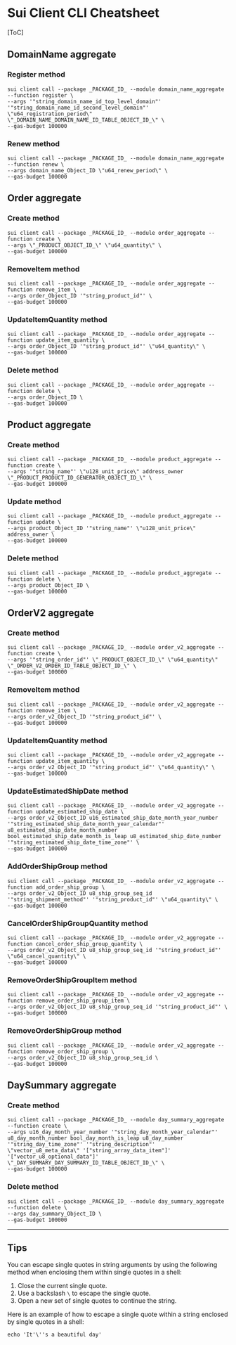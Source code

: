 # Sui Client CLI Cheatsheet

[ToC]

## DomainName aggregate

### Register method

```shell
sui client call --package _PACKAGE_ID_ --module domain_name_aggregate --function register \
--args '"string_domain_name_id_top_level_domain"' '"string_domain_name_id_second_level_domain"' \"u64_registration_period\" \"_DOMAIN_NAME_DOMAIN_NAME_ID_TABLE_OBJECT_ID_\" \
--gas-budget 100000
```

### Renew method

```shell
sui client call --package _PACKAGE_ID_ --module domain_name_aggregate --function renew \
--args domain_name_Object_ID \"u64_renew_period\" \
--gas-budget 100000
```

## Order aggregate

### Create method

```shell
sui client call --package _PACKAGE_ID_ --module order_aggregate --function create \
--args \"_PRODUCT_OBJECT_ID_\" \"u64_quantity\" \
--gas-budget 100000
```

### RemoveItem method

```shell
sui client call --package _PACKAGE_ID_ --module order_aggregate --function remove_item \
--args order_Object_ID '"string_product_id"' \
--gas-budget 100000
```

### UpdateItemQuantity method

```shell
sui client call --package _PACKAGE_ID_ --module order_aggregate --function update_item_quantity \
--args order_Object_ID '"string_product_id"' \"u64_quantity\" \
--gas-budget 100000
```

### Delete method

```shell
sui client call --package _PACKAGE_ID_ --module order_aggregate --function delete \
--args order_Object_ID \
--gas-budget 100000
```

## Product aggregate

### Create method

```shell
sui client call --package _PACKAGE_ID_ --module product_aggregate --function create \
--args '"string_name"' \"u128_unit_price\" address_owner \"_PRODUCT_PRODUCT_ID_GENERATOR_OBJECT_ID_\" \
--gas-budget 100000
```

### Update method

```shell
sui client call --package _PACKAGE_ID_ --module product_aggregate --function update \
--args product_Object_ID '"string_name"' \"u128_unit_price\" address_owner \
--gas-budget 100000
```

### Delete method

```shell
sui client call --package _PACKAGE_ID_ --module product_aggregate --function delete \
--args product_Object_ID \
--gas-budget 100000
```

## OrderV2 aggregate

### Create method

```shell
sui client call --package _PACKAGE_ID_ --module order_v2_aggregate --function create \
--args '"string_order_id"' \"_PRODUCT_OBJECT_ID_\" \"u64_quantity\" \"_ORDER_V2_ORDER_ID_TABLE_OBJECT_ID_\" \
--gas-budget 100000
```

### RemoveItem method

```shell
sui client call --package _PACKAGE_ID_ --module order_v2_aggregate --function remove_item \
--args order_v2_Object_ID '"string_product_id"' \
--gas-budget 100000
```

### UpdateItemQuantity method

```shell
sui client call --package _PACKAGE_ID_ --module order_v2_aggregate --function update_item_quantity \
--args order_v2_Object_ID '"string_product_id"' \"u64_quantity\" \
--gas-budget 100000
```

### UpdateEstimatedShipDate method

```shell
sui client call --package _PACKAGE_ID_ --module order_v2_aggregate --function update_estimated_ship_date \
--args order_v2_Object_ID u16_estimated_ship_date_month_year_number '"string_estimated_ship_date_month_year_calendar"' u8_estimated_ship_date_month_number bool_estimated_ship_date_month_is_leap u8_estimated_ship_date_number '"string_estimated_ship_date_time_zone"' \
--gas-budget 100000
```

### AddOrderShipGroup method

```shell
sui client call --package _PACKAGE_ID_ --module order_v2_aggregate --function add_order_ship_group \
--args order_v2_Object_ID u8_ship_group_seq_id '"string_shipment_method"' '"string_product_id"' \"u64_quantity\" \
--gas-budget 100000
```

### CancelOrderShipGroupQuantity method

```shell
sui client call --package _PACKAGE_ID_ --module order_v2_aggregate --function cancel_order_ship_group_quantity \
--args order_v2_Object_ID u8_ship_group_seq_id '"string_product_id"' \"u64_cancel_quantity\" \
--gas-budget 100000
```

### RemoveOrderShipGroupItem method

```shell
sui client call --package _PACKAGE_ID_ --module order_v2_aggregate --function remove_order_ship_group_item \
--args order_v2_Object_ID u8_ship_group_seq_id '"string_product_id"' \
--gas-budget 100000
```

### RemoveOrderShipGroup method

```shell
sui client call --package _PACKAGE_ID_ --module order_v2_aggregate --function remove_order_ship_group \
--args order_v2_Object_ID u8_ship_group_seq_id \
--gas-budget 100000
```

## DaySummary aggregate

### Create method

```shell
sui client call --package _PACKAGE_ID_ --module day_summary_aggregate --function create \
--args u16_day_month_year_number '"string_day_month_year_calendar"' u8_day_month_number bool_day_month_is_leap u8_day_number '"string_day_time_zone"' '"string_description"' \"vector_u8_meta_data\" '["string_array_data_item"]' '["vector_u8_optional_data"]' \"_DAY_SUMMARY_DAY_SUMMARY_ID_TABLE_OBJECT_ID_\" \
--gas-budget 100000
```

### Delete method

```shell
sui client call --package _PACKAGE_ID_ --module day_summary_aggregate --function delete \
--args day_summary_Object_ID \
--gas-budget 100000
```


---

## Tips

You can escape single quotes in string arguments by using the following method when enclosing them within single quotes in a shell:

1. Close the current single quote.
2. Use a backslash `\` to escape the single quote.
3. Open a new set of single quotes to continue the string.

Here is an example of how to escape a single quote within a string enclosed by single quotes in a shell:

```shell
echo 'It'\''s a beautiful day'
```

